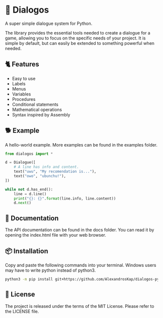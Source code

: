 # 📝 Dialogos

A super simple dialogue system for Python.

The library provides the essential tools needed to create a dialogue for a game, allowing you to focus on the specific needs of your project.
It is simple by default, but can easily be extended to something powerful when needed.

## 🐈 Features

- Easy to use
- Labels
- Menus
- Variables
- Procedures
- Conditional statements
- Mathematical operations
- Syntax inspired by Assembly

## 🐕 Example

A hello-world example.
More examples can be found in the examples folder.

```python
from dialogos import *

d = Dialogue([
    # A line has info and content.
    text("uwu", "My recomendation is..."),
    text("owo", "ubunchu!"),
])

while not d.has_end():
    line = d.line()
    print("{}: {}".format(line.info, line.content))
    d.next()
```

## 📖 Documentation

The API documentation can be found in the docs folder.
You can read it by opening the index.html file with your web browser.

## 📦 Installation

Copy and paste the following commands into your terminal.
Windows users may have to write python instead of python3.

```sh
python3 -m pip install git+https://github.com/AlexandrosKap/dialogos-python.git
```

## 📜 License

The project is released under the terms of the MIT License.
Please refer to the LICENSE file.
